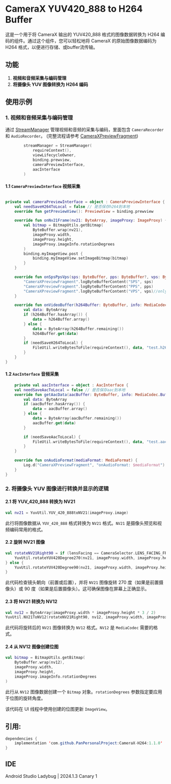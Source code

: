 
# CameraX YUV420_888 to H264 Buffer

这是一个用于将 CameraX 输出的 YUV420_888 格式的图像数据转换为 H264 编码的组件。通过这个组件，您可以轻松地将 CameraX 的原始图像数据编码为 H264 格式，以便进行存储、或buffer流传输。

## 功能

1. **视频和音频采集与编码管理**
2. **将摄像头 YUV 图像转换为 H264 编码**

## 使用示例

### 1. 视频和音频采集与编码管理
通过 [StreamManager](camera_record/src/main/java/pan/lib/camera_record/media/StreamManager.kt) 管理视频和音频的采集与编码，里面包含 `CameraRecorder` 和 `AudioRecorder`。 (完整流程请参考 [CameraXPreviewFragment](app/src/main/java/pan/project/camerax_h264/CameraXPreviewFragment.kt))
```kotlin
        streamManager = StreamManager(
            requireContext(),
            viewLifecycleOwner,
            binding.prewview,
            cameraPreviewInterface,
            aacInterface
        )
```
#### 1.1 `CameraPreviewInterface` 视频采集

```kotlin

private val cameraPreviewInterface = object : CameraPreviewInterface {
    val needSaveH264ToLocal = false // 是否保存h264到本地
    override fun getPreviewView(): PreviewView = binding.prewview

    override fun onNv21Frame(nv21: ByteArray, imageProxy: ImageProxy) {
        val bitmap = BitmapUtils.getBitmap(
            ByteBuffer.wrap(nv21),
            imageProxy.width,
            imageProxy.height,
            imageProxy.imageInfo.rotationDegrees
        )
        binding.myImageView.post {
            binding.myImageView.setImageBitmap(bitmap)
        }
    }

    override fun onSpsPpsVps(sps: ByteBuffer, pps: ByteBuffer?, vps: ByteBuffer?) {
        "CameraXPreviewFragment".logByteBufferContent("SPS", sps)
        "CameraXPreviewFragment".logByteBufferContent("PPS", pps)
        "CameraXPreviewFragment".logByteBufferContent("VPS", vps)//only for H265
    }

    override fun onVideoBuffer(h264Buffer: ByteBuffer, info: MediaCodec.BufferInfo) {
        val data: ByteArray
        if (h264Buffer.hasArray()) {
            data = h264Buffer.array()
        } else {
            data = ByteArray(h264Buffer.remaining())
            h264Buffer.get(data)
        }
        if (needSaveH264ToLocal) {
            FileUtil.writeBytesToFile(requireContext(), data, "test.h264")
        }
    }
}
```

#### 1.2 `AacInterface` 音频采集

```kotlin
    private val aacInterface = object : AacInterface {
    val needSaveAacToLocal = false // 是否保存aac到本地
    override fun getAacData(aacBuffer: ByteBuffer, info: MediaCodec.BufferInfo) {
        val data: ByteArray
        if (aacBuffer.hasArray()) {
            data = aacBuffer.array()
        } else {
            data = ByteArray(aacBuffer.remaining())
            aacBuffer.get(data)
        }

        if (needSaveAacToLocal) {
            FileUtil.writeBytesToFile(requireContext(), data, "test.aac")
        }
    }

    override fun onAudioFormat(mediaFormat: MediaFormat) {
        Log.d("CameraXPreviewFragment", "onAudioFormat: $mediaFormat")
    }
}
```

### 2. 将摄像头 YUV 图像进行转换并显示的逻辑

#### 2.1 将 YUV_420_888 转换为 NV21

```kotlin
val nv21 = YuvUtil.YUV_420_888toNV21(imageProxy.image)
```

此行将图像数据从 `YUV_420_888` 格式转换为 `NV21` 格式。`NV21` 是摄像头预览和视频编码常用的格式。

#### 2.2 旋转 NV21 图像

```kotlin
val rotateNV21Right90 = if (lensFacing == CameraSelector.LENS_FACING_FRONT) {
    YuvUtil.rotateYUV420Degree270(nv21, imageProxy.width, imageProxy.height)
} else {
    YuvUtil.rotateYUV420Degree90(nv21, imageProxy.width, imageProxy.height)
}
```

此代码检查镜头朝向（前置或后置），并将 `NV21` 图像旋转 270 度（如果是前置摄像头）或 90 度（如果是后置摄像头）。这可确保图像在屏幕上正确显示。

#### 2.3 将 NV21 转换为 NV12

```kotlin
val nv12 = ByteArray(imageProxy.width * imageProxy.height * 3 / 2)
YuvUtil.NV21ToNV12(rotateNV21Right90, nv12, imageProxy.width, imageProxy.height)
```

此代码将旋转后的 `NV21` 图像转换为 `NV12` 格式。`NV12` 是 `MediaCodec` 需要的格式。

#### 2.4 从 NV12 图像创建位图

```kotlin
val bitmap = BitmapUtils.getBitmap(
    ByteBuffer.wrap(nv12),
    imageProxy.width,
    imageProxy.height,
    imageProxy.imageInfo.rotationDegrees
)
```

此行从 `NV12` 图像数据创建一个 `Bitmap` 对象。`rotationDegrees` 参数指定要应用于位图的旋转角度。

该代码在 UI 线程中使用创建的位图更新 `ImageView`。


## 引用:

```java
dependencies {
    implementation 'com.github.PanPersonalProject:CameraX-H264:1.1.0'
}
```
## IDE

Android Studio Ladybug | 2024.1.3 Canary 1

